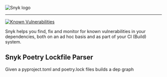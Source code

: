 ![Snyk logo](https://snyk.io/style/asset/logo/snyk-print.svg)

***

[![Known Vulnerabilities](https://snyk.io/test/github/snyk/snyk-poetry-lockfile-parser/badge.svg)](https://snyk.io/test/github/snyk/snyk-poetry-lockfile-parser/badge.svg)


Snyk helps you find, fix and monitor for known vulnerabilities in your dependencies, both on an ad hoc basis and as part of your CI (Build) system.

## Snyk Poetry Lockfile Parser
Given a pyproject.toml and poetry.lock files builds a dep graph
